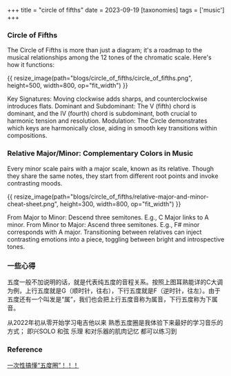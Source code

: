 +++
title = "circle of fifths"
date = 2023-09-19
[taxonomies]
tags = ['music']
+++


### Circle of Fifths
The Circle of Fifths is more than just a diagram; it's a roadmap to the musical relationships among the 12 tones of the chromatic scale. Here's how it functions:

{{ resize_image(path="blogs/circle_of_fifths/circle_of_fifths.png", height=500, width=800, op="fit_width") }}

Key Signatures: Moving clockwise adds sharps, and counterclockwise introduces flats.
Dominant and Subdominant: The V (fifth) chord is dominant, and the IV (fourth) chord is subdominant, both crucial to harmonic tension and resolution.
Modulation: The Circle demonstrates which keys are harmonically close, aiding in smooth key transitions within compositions.

### Relative Major/Minor: Complementary Colors in Music
Every minor scale pairs with a major scale, known as its relative. Though they share the same notes, they start from different root points and invoke contrasting moods.

{{ resize_image(path="blogs/circle_of_fifths/relative-major-and-minor-cheat-sheet.png", height=300, width=800, op="fit_width") }}

From Major to Minor: Descend three semitones. E.g., C Major links to A minor.
From Minor to Major: Ascend three semitones. E.g., F# minor corresponds with A major.
Transitioning between relatives can inject contrasting emotions into a piece, toggling between bright and introspective tones.


### 一些心得
五度一般不加说明的话，就是代表纯五度的音程关系。按照上图耳熟能详的C大调为例，上行五度就是G（顺时针，往右），下行五度就是F（逆时针，往左）。由于五度还有一个叫发是“属”，我们也会把上行五度音称为属音，下行五度称为下属音。

从2022年初从零开始学习电吉他以来 熟悉五度圈是我体验下来最好的学习音乐的方式； 即兴SOLO 和弦 乐理 和对乐器的肌肉记忆 都可以练习到


### Reference
[一次性搞懂“五度圈”！！！](https://zhuanlan.zhihu.com/p/29877318)


